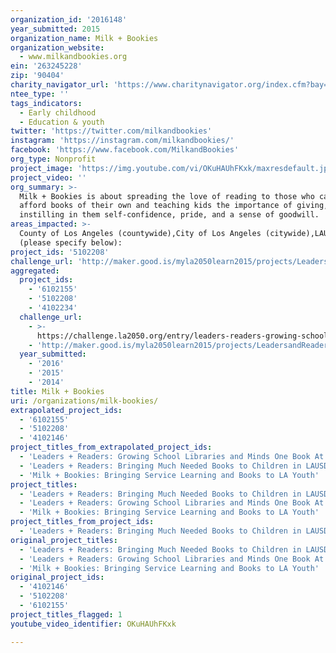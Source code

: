 ```yaml
---
organization_id: '2016148'
year_submitted: 2015
organization_name: Milk + Bookies
organization_website:
  - www.milkandbookies.org
ein: '263245228'
zip: '90404'
charity_navigator_url: 'https://www.charitynavigator.org/index.cfm?bay=search.profile&ein=263245228'
ntee_type: ''
tags_indicators:
  - Early childhood
  - Education & youth
twitter: 'https://twitter.com/milkandbookies'
instagram: 'https://instagram.com/milkandbookies/'
facebook: 'https://www.facebook.com/MilkandBookies'
org_type: Nonprofit
project_image: 'https://img.youtube.com/vi/OKuHAUhFKxk/maxresdefault.jpg'
project_video: ''
org_summary: >-
  Milk + Bookies is about spreading the love of reading to those who can’t
  afford books of their own and teaching kids the importance of giving,
  instilling in them self-confidence, pride, and a sense of goodwill.
areas_impacted: >-
  County of Los Angeles (countywide),City of Los Angeles (citywide),LAUSD,Other
  (please specify below):
project_ids: '5102208'
challenge_url: 'http://maker.good.is/myla2050learn2015/projects/LeadersandReaders.html'
aggregated:
  project_ids:
    - '6102155'
    - '5102208'
    - '4102234'
  challenge_url:
    - >-
      https://challenge.la2050.org/entry/leaders-readers-growing-school-libraries-and-minds-one-book-at-a-time
    - 'http://maker.good.is/myla2050learn2015/projects/LeadersandReaders.html'
  year_submitted:
    - '2016'
    - '2015'
    - '2014'
title: Milk + Bookies
uri: /organizations/milk-bookies/
extrapolated_project_ids:
  - '6102155'
  - '5102208'
  - '4102146'
project_titles_from_extrapolated_project_ids:
  - 'Leaders + Readers: Growing School Libraries and Minds One Book At A Time'
  - 'Leaders + Readers: Bringing Much Needed Books to Children in LAUSD & Beyond'
  - 'Milk + Bookies: Bringing Service Learning and Books to LA Youth'
project_titles:
  - 'Leaders + Readers: Bringing Much Needed Books to Children in LAUSD & Beyond'
  - 'Leaders + Readers: Growing School Libraries and Minds One Book At A Time'
  - 'Milk + Bookies: Bringing Service Learning and Books to LA Youth'
project_titles_from_project_ids:
  - 'Leaders + Readers: Bringing Much Needed Books to Children in LAUSD & Beyond'
original_project_titles:
  - 'Leaders + Readers: Bringing Much Needed Books to Children in LAUSD & Beyond '
  - 'Leaders + Readers: Growing School Libraries and Minds One Book At A Time'
  - 'Milk + Bookies: Bringing Service Learning and Books to LA Youth'
original_project_ids:
  - '4102146'
  - '5102208'
  - '6102155'
project_titles_flagged: 1
youtube_video_identifier: OKuHAUhFKxk

---
```

